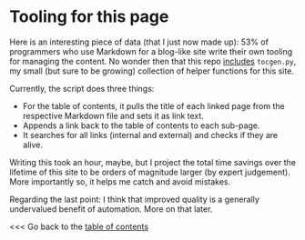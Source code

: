 # Tooling for this page

Here is an interesting piece of data (that I just now made up): 
53% of programmers who use Markdown for a blog-like site 
write their own tooling for managing the content.
No wonder then that this repo [includes](../tocgen.py) ``tocgen.py``, 
my small (but sure to be growing) collection of helper functions for this site.

Currently, the script does three things:

* For the table of contents, it pulls the title of each linked page from the 
  respective Markdown file and sets it as link text.
* Appends a link back to the table of contents to each sub-page.
* It searches for all links (internal and external) and checks if they are alive.

Writing this took an hour, maybe, but I project the total time savings over
the lifetime of this site to be orders of magnitude larger (by expert judgement).
More importantly so, it helps me catch and avoid mistakes.

Regarding the last point: I think that improved quality is a generally undervalued benefit
of automation. More on that later.


<<< Go back to the [table of contents](../README.md)